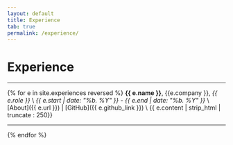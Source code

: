 ```yaml
---
layout: default
title: Experience
tab: true
permalink: /experience/
---
```


# Experience
---
{% for e in site.experiences reversed %}
**{{ e.name }}**, {{e.company }}, *{{ e.role }}* \\
*{{ e.start | date: "%b. %Y" }} - {{ e.end | date: "%b. %Y" }}* \\
[About]({{ e.url }}) |  [GitHub]({{ e.github_link }}) \\
{{ e.content | strip_html | truncate : 250}}

---
{% endfor %}
